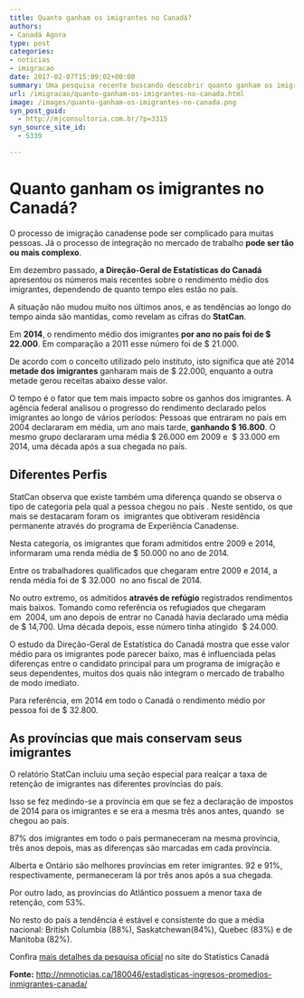 ```yaml
---
title: Quanto ganham os imigrantes no Canadá?
authors:
- Canadá Agora
type: post
categories:
- noticias
- imigracao
date: 2017-02-07T15:09:02+00:00
summary: Uma pesquisa recente buscando descobrir quanto ganham os imigrantes no Canadá mostra que a diferença salarial entre imigrantes é pior do que se imaginava
url: /imigracao/quanto-ganham-os-imigrantes-no-canada.html
image: /images/quanto-ganham-os-imigrantes-no-canada.png
syn_post_guid:
  - http://mjconsultoria.com.br/?p=3315
syn_source_site_id:
  - 5339

---
```

# Quanto ganham os imigrantes no Canadá?

O processo de imigração canadense pode ser complicado para muitas pessoas. Já o processo de integração no mercado de trabalho **pode ser tão ou mais complexo**.

Em dezembro passado, **a Direção-Geral de Estatísticas do Canadá** apresentou os números mais recentes sobre o rendimento médio dos imigrantes, dependendo de quanto tempo eles estão no país.

A situação não mudou muito nos últimos anos, e as tendências ao longo do tempo ainda são mantidas, como revelam as cifras do **StatCan**.

Em **2014**, o rendimento médio dos imigrantes **por ano no país foi de $ 22.000**. Em comparação a 2011 esse número foi de $ 21.000.

De acordo com o conceito utilizado pelo instituto, isto significa que até 2014 **metade dos imigrantes** ganharam mais de $ 22.000, enquanto a outra metade gerou receitas abaixo desse valor.

O tempo é o fator que tem mais impacto sobre os ganhos dos imigrantes. A agência federal analisou o progresso do rendimento declarado pelos imigrantes ao longo de vários períodos: Pessoas que entraram no país em 2004 declararam em média, um ano mais tarde, **ganhando $ 16.800**. O mesmo grupo declararam uma média $ 26.000 em 2009 e  $ 33.000 em 2014, uma década após a sua chegada no país.

## Diferentes Perfis

StatCan observa que existe também uma diferença quando se observa o tipo de categoria pela qual a pessoa chegou no país . Neste sentido, os que mais se destacaram foram os  imigrantes que obtiveram residência permanente através do programa de Experiência Canadense.

Nesta categoria, os imigrantes que foram admitidos entre 2009 e 2014, informaram uma renda média de $ 50.000 no ano de 2014.

Entre os trabalhadores qualificados que chegaram entre 2009 e 2014, a renda média foi de $ 32.000  no ano fiscal de 2014.

No outro extremo, os admitidos **através de refúgio** registrados rendimentos mais baixos. Tomando como referência os refugiados que chegaram em  2004, um ano depois de entrar no Canadá havia declarado uma média de $ 14,700. Uma década depois, esse número tinha atingido  $ 24.000.

O estudo da Direção-Geral de Estatística do Canadá mostra que esse valor médio para os imigrantes pode parecer baixo, mas é influenciada pelas diferenças entre o candidato principal para um programa de imigração e seus dependentes, muitos dos quais não integram o mercado de trabalho de modo imediato.

Para referência, em 2014 em todo o Canadá o rendimento médio por pessoa foi de $ 32.800.

## As províncias que mais conservam seus imigrantes

O relatório StatCan incluiu uma seção especial para realçar a taxa de retenção de imigrantes nas diferentes províncias do país.

Isso se fez medindo-se a província em que se fez a declaração de impostos de 2014 para os imigrantes e se era a mesma três anos antes, quando  se chegou ao país.

87% dos imigrantes em todo o país permaneceram na mesma província, três anos depois, mas as diferenças são marcadas em cada província.

Alberta e Ontário são melhores províncias em reter imigrantes. 92 e 91%, respectivamente, permaneceram lá por três anos após a sua chegada.

Por outro lado, as províncias do Atlântico possuem a menor taxa de retenção, com 53%.

No resto do país a tendência é estável e consistente do que a média nacional: British Columbia (88%), Saskatchewan(84%), Quebec (83%) e de Manitoba (82%).

Confira <a href="http://www.statcan.gc.ca/daily-quotidien/161212/dq161212b-eng.htm" target="_blank">mais detalhes da pesquisa oficial</a> no site do Statistics Canadá

**Fonte:** <a href="http://nmnoticias.ca/180046/estadisticas-ingresos-promedios-inmigrantes-canada/" target="_blank">http://nmnoticias.ca/180046/estadisticas-ingresos-promedios-inmigrantes-canada/</a>